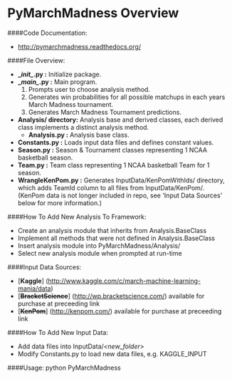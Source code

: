 PyMarchMadness Overview
=============

####Code Documentation:
- http://pymarchmadness.readthedocs.org/

####File Overview:
- **\__init\__.py :** Initialize package.
- **\__main\__.py :** Main program.
  1. Prompts user to choose analysis method.
  2. Generates win probabilities for all possible matchups in each years March Madness tournament.
  3. Generates March Madness Tournament predictions.
- **Analysis/ directory:** Analysis base and derived classes, each derived class implements a distinct analysis method.
  - **Analysis.py :** Analysis base class.
- **Constants.py :** Loads input data files and defines constant values.
- **Season.py :** Season & Tournament classes representing 1 NCAA basketball season.
- **Team.py :** Team class representing 1 NCAA basketball Team for 1 season.
- **WrangleKenPom.py :** Generates InputData/KenPomWithIds/ directory, which adds TeamId column to all files from InputData/KenPom/. (KenPom data is not longer included in repo, see 'Input Data Sources' below for more information.)

####How To Add New Analysis To Framework:
- Create an analysis module that inherits from Analysis.BaseClass
- Implement all methods that were not defined in Analysis.BaseClass
- Insert analysis module into PyMarchMadness/Analysis/
- Select new analysis module when prompted at run-time

####Input Data Sources:
- [**Kaggle**] (http://www.kaggle.com/c/march-machine-learning-mania/data)
- [~~**BracketScience**~~] (http://wp.bracketscience.com/) available for purchase at preceeding link
- [~~**KenPom**~~] (http://kenpom.com/) available for purchase at preceeding link

####How To Add New Input Data:
- Add data files into InputData/*\<new_folder\>*
- Modify Constants.py to load new data files, e.g. KAGGLE_INPUT

####Usage:
    python PyMarchMadness
